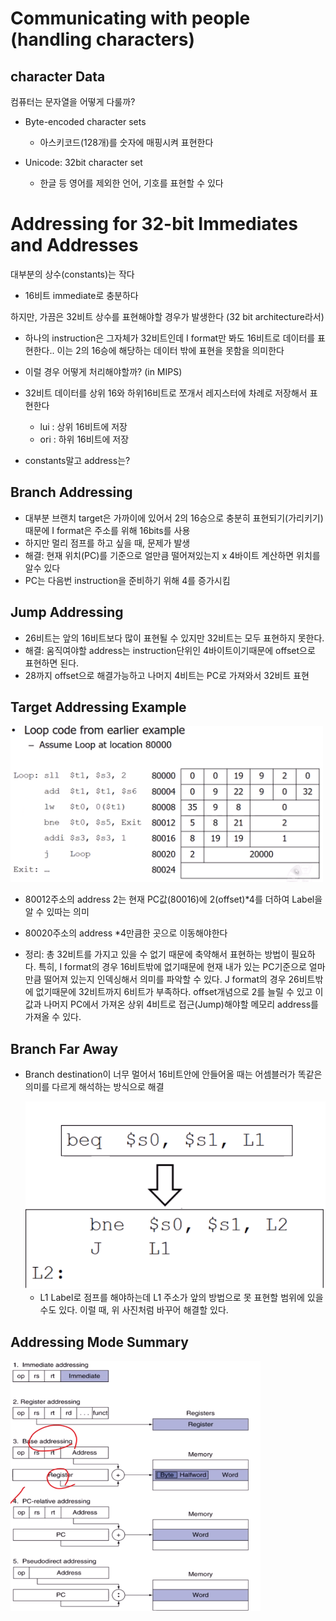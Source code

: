 # Communicating with people (handling characters)

## character Data
컴퓨터는 문자열을 어떻게 다룰까?

- Byte-encoded character sets
    - 아스키코드(128개)를 숫자에 매핑시켜 표현한다

- Unicode: 32bit character set
    - 한글 등 영어를 제외한 언어, 기호를 표현할 수 있다

# Addressing for 32-bit Immediates and Addresses

대부분의 상수(constants)는 작다
- 16비트 immediate로 충분하다

하지만, 가끔은 32비트 상수를 표현해야할 경우가 발생한다 (32 bit architecture라서)
- 하나의 instruction은 그자체가 32비트인데 I format만 봐도 16비트로 데이터를 표현한다.. 이는 2의 16승에 해당하는 데이터 밖에 표현을 못함을 의미한다
- 이럴 경우 어떻게 처리해야할까? (in MIPS)
- 32비트 데이터를 상위 16와 하위16비트로 쪼개서 레지스터에 차례로 저장해서 표현한다
    - lui : 상위 16비트에 저장
    - ori : 하위 16비트에 저장

- constants말고 address는?

## Branch Addressing

- 대부분 브랜치 target은 가까이에 있어서 2의 16승으로 충분히 표현되기(가리키기) 때문에 I format은 주소를 위해 16bits를 사용
- 하지만 멀리 점프를 하고 싶을 때, 문제가 발생
- 해결: 현재 위치(PC)를 기준으로 얼만큼 떨어져있는지 x 4바이트 계산하면 위치를 알수 있다
- PC는 다음번 instruction을 준비하기 위해 4를 증가시킴

## Jump Addressing
- 26비트는 앞의 16비트보다 많이 표현될 수 있지만 32비트는 모두 표현하지 못한다.
- 해결: 움직여야할 address는 instruction단위인 4바이트이기때문에 offset으로 표현하면 된다.
- 28까지 offset으로 해결가능하고 나머지 4비트는 PC로 가져와서 32비트 표현

## Target Addressing Example
 <img src="../img/targetAddressingEx.png" alt="targetAddressingEx" width="500" height="250">

- 80012주소의 address 2는 현재 PC값(80016)에 2(offset)*4를 더하여 Label을 알 수 있따는 의미
- 80020주소의 address *4만큼한 곳으로 이동해야한다

- 정리: 총 32비트를 가지고 있을 수 없기 때문에 축약해서 표현하는 방법이 필요하다. 특히, I format의 경우 16비트밖에 없기때문에 현재 내가 있는 PC기준으로 얼마만큼 떨어져 있는지 인덱싱해서 의미를 파악할 수 있다. J format의 경우 26비트밖에 없기때문에 32비트까지 6비트가 부족하다. offset개념으로 2를 늘릴 수 있고 이 값과 나머지 PC에서 가져온 상위 4비트로 접근(Jump)해야할 메모리 address를 가져올 수 있다.

## Branch Far Away
- Branch destination이 너무 멀어서 16비트안에 안들어올 때는 어셈블러가 똑같은 의미를 다르게 해석하는 방식으로 해결

    <img src="../img/BranchFarAway.png" alt="BranchFarAway" width="500" height="300">

    - L1 Label로 점프를 해야하는데 L1 주소가 앞의 방법으로 못 표현할 범위에 있을 수도 있다. 이럴 때, 위 사진처럼 바꾸어 해결할 있다.

## Addressing Mode Summary
<img src="../img/addressingModeSummary.png" alt="addressingModeSummary" width="400" height="400">